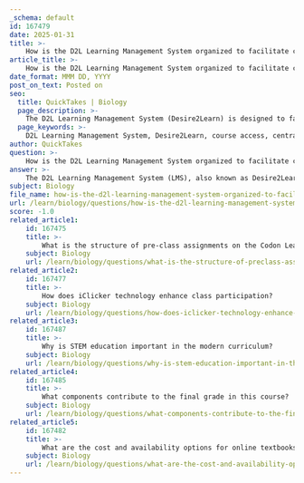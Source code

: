 ```yaml
---
_schema: default
id: 167479
date: 2025-01-31
title: >-
    How is the D2L Learning Management System organized to facilitate course access?
article_title: >-
    How is the D2L Learning Management System organized to facilitate course access?
date_format: MMM DD, YYYY
post_on_text: Posted on
seo:
  title: QuickTakes | Biology
  page_description: >-
    The D2L Learning Management System (Desire2Learn) is designed to facilitate course access through a centralized platform, structured course organization, assignment submission features, grade tracking, and communication tools to enhance the academic experience.
  page_keywords: >-
    D2L Learning Management System, Desire2Learn, course access, centralized platform, course organization, assignment submission, grade tracking, communication tools, resource accessibility, user familiarity
author: QuickTakes
question: >-
    How is the D2L Learning Management System organized to facilitate course access?
answer: >-
    The D2L Learning Management System (LMS), also known as Desire2Learn, is organized to facilitate course access through a variety of features and tools designed to enhance the educational experience for both students and instructors. Here are the key aspects of how D2L is structured to support course access:\n\n1. **Centralized Platform**: D2L provides a single, centralized platform where students can access all course-related materials. This includes lecture notes, syllabi, schedules, and multimedia content, which are all organized in a user-friendly interface.\n\n2. **Course Organization**: Instructors can upload and manage course content in a structured manner. This organization allows students to easily navigate through different sections of the course, such as modules or units, making it straightforward to find specific resources or assignments.\n\n3. **Assignment Submission**: D2L facilitates the submission of assignments directly through the platform. Students can upload their work, ensuring that all submissions are collected in one place, which simplifies the process for both students and instructors.\n\n4. **Grade Tracking**: The system includes features for tracking grades and feedback. Students can view their grades for assignments and assessments, which helps them monitor their academic progress throughout the course.\n\n5. **Communication Tools**: D2L includes various communication tools, such as discussion forums and messaging systems, which allow for interaction between students and instructors. This fosters a collaborative learning environment and provides opportunities for students to ask questions and engage with course content.\n\n6. **Accessibility of Resources**: In addition to core course materials, D2L allows instructors to integrate supplementary resources, such as videos and quizzes, which can enhance learning and provide additional context to the course material.\n\n7. **User Familiarity**: Familiarity with the D2L platform is crucial for students. Understanding how to navigate the system effectively can help avoid potential issues and ensure timely completion of academic tasks.\n\nIn summary, D2L is organized to provide a comprehensive and user-friendly experience for accessing course materials, submitting assignments, and tracking academic progress, thereby enhancing the overall learning experience.
subject: Biology
file_name: how-is-the-d2l-learning-management-system-organized-to-facilitate-course-access.md
url: /learn/biology/questions/how-is-the-d2l-learning-management-system-organized-to-facilitate-course-access
score: -1.0
related_article1:
    id: 167475
    title: >-
        What is the structure of pre-class assignments on the Codon Learning Platform?
    subject: Biology
    url: /learn/biology/questions/what-is-the-structure-of-preclass-assignments-on-the-codon-learning-platform
related_article2:
    id: 167477
    title: >-
        How does iClicker technology enhance class participation?
    subject: Biology
    url: /learn/biology/questions/how-does-iclicker-technology-enhance-class-participation
related_article3:
    id: 167487
    title: >-
        Why is STEM education important in the modern curriculum?
    subject: Biology
    url: /learn/biology/questions/why-is-stem-education-important-in-the-modern-curriculum
related_article4:
    id: 167485
    title: >-
        What components contribute to the final grade in this course?
    subject: Biology
    url: /learn/biology/questions/what-components-contribute-to-the-final-grade-in-this-course
related_article5:
    id: 167482
    title: >-
        What are the cost and availability options for online textbooks?
    subject: Biology
    url: /learn/biology/questions/what-are-the-cost-and-availability-options-for-online-textbooks
---
```


&nbsp;